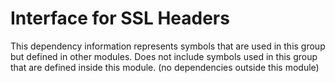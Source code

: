 
# Interface for SSL Headers
This dependency information represents symbols that are used in this group but defined in other modules.  Does not include symbols used in this group that are defined inside this module.
(no dependencies outside this module)
